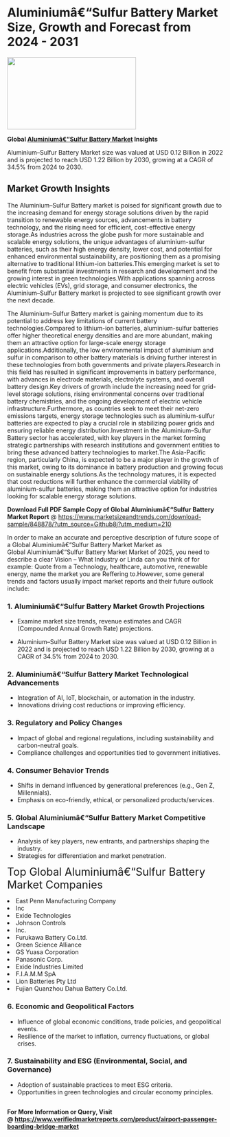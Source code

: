 <H1>Aluminiumâ€“Sulfur Battery Market Size, Growth and Forecast from 2024 - 2031</H1><img class="aligncenter size-medium wp-image-584254" src="https://thirdeyenews.in/wp-content/uploads/2024/09/Global-Market-Research-300x168.jpeg" alt="" width="300" height="168" /><p><strong>Global&nbsp;<a href="https://www.marketsizeandtrends.com/download-sample/848878/?utm_source=Github8j?utm_medium=210">Aluminiumâ€“Sulfur Battery Market</a> Insights</strong></p><p>Aluminium–Sulfur Battery Market size was valued at USD 0.12 Billion in 2022 and is projected to reach USD 1.22 Billion by 2030, growing at a CAGR of 34.5% from 2024 to 2030.</p><p><h2>Market Growth Insights</h2> <p>The Aluminium–Sulfur Battery market is poised for significant growth due to the increasing demand for energy storage solutions driven by the rapid transition to renewable energy sources, advancements in battery technology, and the rising need for efficient, cost-effective energy storage.As industries across the globe push for more sustainable and scalable energy solutions, the unique advantages of aluminium-sulfur batteries, such as their high energy density, lower cost, and potential for enhanced environmental sustainability, are positioning them as a promising alternative to traditional lithium-ion batteries.This emerging market is set to benefit from substantial investments in research and development and the growing interest in green technologies.With applications spanning across electric vehicles (EVs), grid storage, and consumer electronics, the Aluminium–Sulfur Battery market is projected to see significant growth over the next decade.</p> <p>The Aluminium–Sulfur Battery market is gaining momentum due to its potential to address key limitations of current battery technologies.Compared to lithium-ion batteries, aluminium-sulfur batteries offer higher theoretical energy densities and are more abundant, making them an attractive option for large-scale energy storage applications.Additionally, the low environmental impact of aluminium and sulfur in comparison to other battery materials is driving further interest in these technologies from both governments and private players.Research in this field has resulted in significant improvements in battery performance, with advances in electrode materials, electrolyte systems, and overall battery design.Key drivers of growth include the increasing need for grid-level storage solutions, rising environmental concerns over traditional battery chemistries, and the ongoing development of electric vehicle infrastructure.Furthermore, as countries seek to meet their net-zero emissions targets, energy storage technologies such as aluminium-sulfur batteries are expected to play a crucial role in stabilizing power grids and ensuring reliable energy distribution.Investment in the Aluminium–Sulfur Battery sector has accelerated, with key players in the market forming strategic partnerships with research institutions and government entities to bring these advanced battery technologies to market.The Asia-Pacific region, particularly China, is expected to be a major player in the growth of this market, owing to its dominance in battery production and growing focus on sustainable energy solutions.As the technology matures, it is expected that cost reductions will further enhance the commercial viability of aluminium-sulfur batteries, making them an attractive option for industries looking for scalable energy storage solutions.<p><span class=""><strong>Download Full PDF Sample Copy of Global Aluminiumâ€“Sulfur Battery Market Report</strong> @ <a href="https://www.marketsizeandtrends.com/download-sample/848878/?utm_source=Github8j?utm_medium=210" target="_blank">https://www.marketsizeandtrends.com/download-sample/848878/?utm_source=Github8j?utm_medium=210</a></span></p><p>In order to make an accurate and perceptive description of future scope of a Global&nbsp;Aluminiumâ€“Sulfur Battery Market Market as Global&nbsp;Aluminiumâ€“Sulfur Battery Market Market of 2025, you need to describe a clear Vision &ndash; What Industry or Linda can you think of for example: Quote from a Technology, healthcare, automotive, renewable energy, name the market you are Reffering to.However, some general trends and factors usually impact market reports and their future outlook include:</p><h3>1.&nbsp;<strong>Aluminiumâ€“Sulfur Battery Market Growth Projections</strong></h3><ul><li>Examine market size trends, revenue estimates and CAGR (Compounded Annual Growth Rate) projections.</li><li><p>Aluminium–Sulfur Battery Market size was valued at USD 0.12 Billion in 2022 and is projected to reach USD 1.22 Billion by 2030, growing at a CAGR of 34.5% from 2024 to 2030.</p></li></ul><h3>2.&nbsp;<strong>Aluminiumâ€“Sulfur Battery Market Technological Advancements</strong></h3><ul><li>Integration of AI, IoT, blockchain, or automation in the industry.</li><li>Innovations driving cost reductions or improving efficiency.</li></ul><h3>3.&nbsp;<strong>Regulatory and Policy Changes</strong></h3><ul><li>Impact of global and regional regulations, including sustainability and carbon-neutral goals.</li><li>Compliance challenges and opportunities tied to government initiatives.</li></ul><h3>4.&nbsp;<strong>Consumer Behavior Trends</strong></h3><ul><li>Shifts in demand influenced by generational preferences (e.g., Gen Z, Millennials).</li><li>Emphasis on eco-friendly, ethical, or personalized products/services.</li></ul><h3>5.&nbsp;<strong>Global Aluminiumâ€“Sulfur Battery Market Competitive Landscape</strong></h3><ul><li>Analysis of key players, new entrants, and partnerships shaping the industry.</li><li>Strategies for differentiation and market penetration.</li></ul><p data-pm-slice="1 1 []"><span style="color: inherit; font-family: inherit; font-size: 25px;">Top Global Aluminiumâ€“Sulfur Battery Market Companies</span></p><div class="" data-test-id=""><p><li>East Penn Manufacturing Company</li><li> Inc</li><li> Exide Technologies</li><li> Johnson Controls</li><li> Inc.</li><li> Furukawa Battery Co.Ltd.</li><li> Green Science Alliance</li><li> GS Yuasa Corporation</li><li> Panasonic Corp.</li><li> Exide Industries Limited</li><li> F.I.A.M.M SpA</li><li> Lion Batteries Pty Ltd</li><li> Fujian Quanzhou Dahua Battery Co.Ltd.</li></p></div><h3>6.&nbsp;<strong>Economic and Geopolitical Factors</strong></h3><ul><li>Influence of global economic conditions, trade policies, and geopolitical events.</li><li>Resilience of the market to inflation, currency fluctuations, or global crises.</li></ul><h3>7.&nbsp;<strong>Sustainability and ESG (Environmental, Social, and Governance)</strong></h3><ul><li>Adoption of sustainable practices to meet ESG criteria.</li><li>Opportunities in green technologies and circular economy principles.</li></ul><h2><strong style="font-size: 14px;">For More Information or Query, Visit @&nbsp;</strong><a style="background-color: #ffffff; font-size: 14px;" href="https://www.marketsizeandtrends.com/report/aluminium-sulfur-battery-market/" target="_blank">https://www.verifiedmarketreports.com/product/airport-passenger-boarding-bridge-market</a></h2>